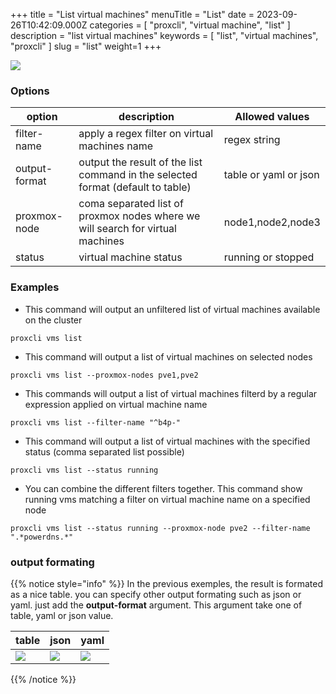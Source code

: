 +++
title = "List virtual machines"
menuTitle = "List"
date = 2023-09-26T10:42:09.000Z
categories = [ "proxcli", "virtual machine", "list" ]
description = "list virtual machines"
keywords = [ "list", "virtual machines", "proxcli" ]
slug = "list"
weight=1
+++

![](/images/proxcli_vms_list_help.png)

### Options

|option|description|Allowed values|
|---|---|---|
|filter-name|apply a regex filter on virtual machines name|regex string
|output-format|output the result of the list command in the selected format (default to table)|table or yaml or json|
|proxmox-node|coma separated list of proxmox nodes where we will search for virtual machines|node1,node2,node3|
|status|virtual machine status|running or stopped|

### Examples

- This command will output an unfiltered list of virtual machines available on the cluster
```
proxcli vms list
```

- This command will output a list of virtual machines on selected nodes
```
proxcli vms list --proxmox-nodes pve1,pve2
```

- This commands will output a list of virtual machines filterd by a regular expression applied on virtual machine name
```
proxcli vms list --filter-name "^b4p-"
```

- This command will output a list of virtual machines with the specified status (comma separated list possible)

```
proxcli vms list --status running
```

- You can combine the different filters together. This command show running vms matching a filter on virtual machine name on a specified node

```
proxcli vms list --status running --proxmox-node pve2 --filter-name ".*powerdns.*"
```

### output formating


{{% notice style="info" %}}
In the previous exemples, the result is formated as a nice table. you can specify other output formating such as json or yaml. just add the **output-format** argument. This argument take one of table, yaml or json value. 

|table|json|yaml|
|---|---|---|
|![](/images/proxcli_vms_list.png)|![](/images/proxcli_vms_list_json.png)|![](/images/proxcli_vms_list_yaml.png)|
{{% /notice %}}


